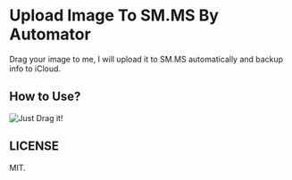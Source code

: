 # Upload Image To SM.MS By Automator

Drag your image to me, I will upload it to SM.MS automatically and backup info to iCloud.

## How to Use?

![Just Drag it!](https://i.loli.net/2018/04/23/5addef9892562.gif)


## LICENSE

MIT.
